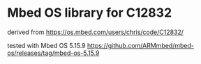 # Mbed OS library for C12832

derived from https://os.mbed.com/users/chris/code/C12832/

tested with Mbed OS 5.15.9 https://github.com/ARMmbed/mbed-os/releases/tag/mbed-os-5.15.9

